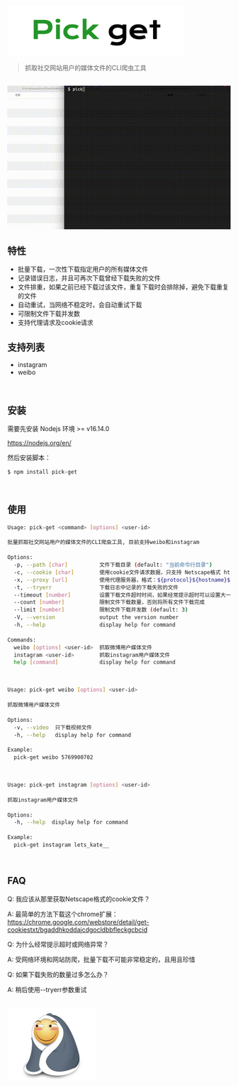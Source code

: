 <p style="text-align: left">
  <img width="400" src="docs/logo.png">
</p>

>抓取社交网站用户的媒体文件的CLI爬虫工具

<br>

<!-- <video autoplay>
  <source src="docs/kap.mp4" type="video/mp4">
</video> -->

<img src="docs/kap.gif">

<br>

## 特性
- 批量下载，一次性下载指定用户的所有媒体文件
- 记录错误日志，并且可再次下载曾经下载失败的文件
- 文件排重，如果之前已经下载过该文件，重复下载时会排除掉，避免下载重复的文件
- 自动重试，当网络不稳定时，会自动重试下载
- 可限制文件下载并发数
- 支持代理请求及cookie请求

## 支持列表
- instagram
- weibo

<br>

## 安装

需要先安装 Nodejs 环境 >= v16.14.0

https://nodejs.org/en/

然后安装脚本：

```bash
$ npm install pick-get
```
<br>

## 使用
```bash
Usage: pick-get <command> [options] <user-id>

批量抓取社交网站用户的媒体文件的CLI爬虫工具, 目前支持weibo和instagram

Options:
  -p, --path [char]          文件下载目录 (default: "当前命令行目录")
  -c, --cookie [char]        使用cookie文件请求数据，只支持 Netscape格式 https://curl.se/rfc/cookie_spec.html
  -x, --proxy [url]          使用代理服务器，格式：${protocol}${hostname}${port}
  -t, --tryerr               下载日志中记录的下载失败的文件
  --timeout [number]         设置下载文件超时时间，如果经常提示超时可以设置大一些 (default: 30000)
  --count [number]           限制文件下载数量，否则将所有文件下载完成
  --limit [number]           限制文件下载并发数 (default: 3)
  -V, --version              output the version number
  -h, --help                 display help for command

Commands:
  weibo [options] <user-id>  抓取微博用户媒体文件
  instagram <user-id>        抓取instagram用户媒体文件
  help [command]             display help for command


```

<br>

```bash
Usage: pick-get weibo [options] <user-id>

抓取微博用户媒体文件

Options:
  -v, --video  只下载视频文件
  -h, --help   display help for command

Example: 
  pick-get weibo 5769900702

```

<br>

```bash
Usage: pick-get instagram [options] <user-id>

抓取instagram用户媒体文件

Options:
  -h, --help  display help for command

Example: 
  pick-get instagram lets_kate__

```

<br>

## FAQ
Q: 我应该从那里获取Netscape格式的cookie文件？

A: 最简单的方法下载这个chrome扩展：https://chrome.google.com/webstore/detail/get-cookiestxt/bgaddhkoddajcdgocldbbfleckgcbcid

Q: 为什么经常提示超时或网络异常？

A: 受网络环境和网站防爬，批量下载不可能非常稳定的，且用且珍惜

Q: 如果下载失败的数量过多怎么办？

A: 稍后使用--tryerr参数重试

<br>

<img width="200" src="docs/funny.png">
